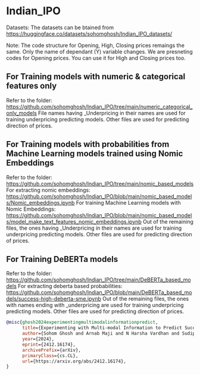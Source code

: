 # Indian_IPO

Datasets: The datasets can be btained from https://huggingface.co/datasets/sohomghosh/Indian_IPO_datasets/

Note: The code structure for Opening, High, Closing prices remaings the same. Only the name of dependant (Y) variable changes. We are presneting codes for Opening prices. You can use it for High and Closing prices too.

For Training models with numeric & categorical features only
-
Refer to the folder: https://github.com/sohomghosh/Indian_IPO/tree/main/numeric_categorical_only_models
File names having _Underpricing in their names are used for training underpricing predicting models. Other files are used for predicting direction of prices.

For Training models with probabilities from Machine Learning models trained using Nomic Embeddings
-
Refer to the folder: https://github.com/sohomghosh/Indian_IPO/tree/main/nomic_based_models
For extracting nomic embeddings: https://github.com/sohomghosh/Indian_IPO/blob/main/nomic_based_models/Nomic_embeddings.ipynb
For training Machine Learning models with Nomic Embeddings: https://github.com/sohomghosh/Indian_IPO/blob/main/nomic_based_models/model_make_text_features_nomic_embeddings.ipynb
Out of the remaining files, the ones having _Underpricing in their names are used for training underpricing predicting models. Other files are used for predicting direction of prices.

For Training DeBERTa models
-
Refer to the folder: https://github.com/sohomghosh/Indian_IPO/tree/main/DeBERTa_based_models
For extracting deberta based probabilities: https://github.com/sohomghosh/Indian_IPO/blob/main/DeBERTa_based_models/success-high-deberta-sme.ipynb
Out of the remaining files, the ones with names ending with _underpricing are used for training underpricing predicting models. Other files are used for predicting direction of prices.




```bibtex
@misc{ghosh2024experimentingmultimodalinformationpredict,
      title={Experimenting with Multi-modal Information to Predict Success of Indian IPOs}, 
      author={Sohom Ghosh and Arnab Maji and N Harsha Vardhan and Sudip Kumar Naskar},
      year={2024},
      eprint={2412.16174},
      archivePrefix={arXiv},
      primaryClass={cs.CL},
      url={https://arxiv.org/abs/2412.16174}, 
}
```
